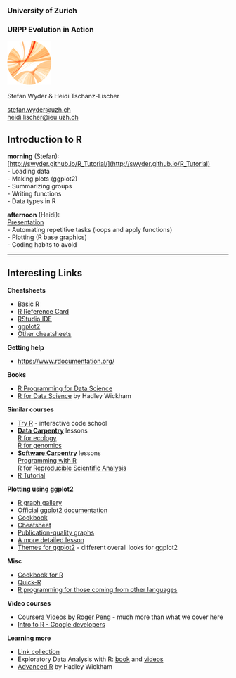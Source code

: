 ### University of Zurich
### URPP Evolution in Action
![URPP logo](Logo_URPP_kl2.png)

Stefan Wyder & Heidi Tschanz-Lischer

stefan.wyder@uzh.ch  
heidi.lischer@ieu.uzh.ch


## Introduction to R 
  

**morning** (Stefan):  
[http://swyder.github.io/R_Tutorial/](http://swyder.github.io/R_Tutorial)    
        - Loading data  
        - Making plots (ggplot2)  
        - Summarizing groups  
        - Writing functions  
        - Data types in R  
  
**afternoon** (Heidi):  
[Presentation](URPP_Tutorial_RBasicsII_HTL.pdf)  
        - Automating repetitive tasks (loops and apply functions)  
        - Plotting (R base graphics)  
        - Coding habits to avoid  


------------------------------------------

## Interesting Links
   
**Cheatsheets**  
-  [Basic R](https://www.rstudio.com/wp-content/uploads/2016/10/r-cheat-sheet-3.pdf)  
-  [R Reference Card](http://cran.r-project.org/doc/contrib/Short-refcard.pdf)  
-  [RStudio IDE](https://www.rstudio.com/wp-content/uploads/2016/01/rstudio-IDE-cheatsheet.pdf)  
-  [ggplot2](https://www.rstudio.com/wp-content/uploads/2015/12/ggplot2-cheatsheet-2.0.pdf)  
-  [Other cheatsheets](https://www.rstudio.com/resources/cheatsheets/)  

**Getting help**
- https://www.rdocumentation.org/

**Books**  
- [R Programming for Data Science](https://leanpub.com/rprogramming)  
- [R for Data Science](http://r4ds.had.co.nz/) by Hadley Wickham

**Similar courses**  
- [Try R](http://tryr.codeschool.com/) - interactive code school
- [**Data Carpentry**](http://www.datacarpentry.org/lessons/) lessons  
    [R for ecology](http://www.datacarpentry.org/R-ecology-lesson/)  
    [R for genomics](http://www.datacarpentry.org/R-genomics/)     
- [**Software Carpentry**](http://software-carpentry.org/lessons/) lessons  
    [Programming with R](http://swcarpentry.github.io/r-novice-inflammation/)  
    [R for Reproducible Scientific Analysis](http://swcarpentry.github.io/r-novice-gapminder/)
- [R Tutorial](http://www.cyclismo.org/tutorial/R/)

**Plotting using ggplot2**
- [R graph gallery](http://www.r-graph-gallery.com/)  
- [Official ggplot2 documentation](http://ggplot2.org/)  
- [Cookbook](http://www.cookbook-r.com/Graphs/)  
- [Cheatsheet](https://www.rstudio.com/wp-content/uploads/2015/12/ggplot2-cheatsheet-2.0.pdf)  
- [Publication-quality graphs](http://egret.psychol.cam.ac.uk/statistics/R/graphs2.html)  
- [A more detailed lesson](https://github.com/swcarpentry/DEPRECATED-bc/blob/master/intermediate/r/data-visualization/ggplot.pdf)  
- [Themes for ggplot2](https://github.com/jrnold/ggthemes) - different overall looks for ggplot2

**Misc**  
- [Cookbook for R](http://www.cookbook-r.com/)  
- [Quick-R](http://www.statmethods.net/)  
- [R programming for those coming from other languages](http://www.johndcook.com/R_language_for_programmers.html)

**Video courses**  
- [Coursera Videos by Roger Peng](http://blog.revolutionanalytics.com/2012/12/coursera-videos.html) - much more than what we cover here
- [Intro to R - Google developers](https://www.youtube.com/playlist?list=PLOU2XLYxmsIK9qQfztXeybpHvru-TrqAP)

**Learning more**  
- [Link collection](https://www.rstudio.com/online-learning/#R)
- Exploratory Data Analysis with R: [book](https://leanpub.com/exdata) and [videos](https://www.youtube.com/watch?v=6lOvA_y7p7w&list=PLjTlxb-wKvXPhZ7tQwlROtFjorSj9tUyZ)  
- [Advanced R](http://adv-r.had.co.nz/) by Hadley Wickham
